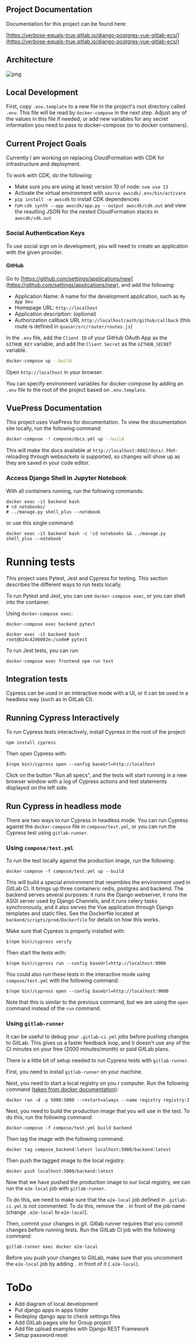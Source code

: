## Project Documentation

Documentation for this project can be found here:

[https://verbose-equals-true.gitlab.io/django-postgres-vue-gitlab-ecs/](https://verbose-equals-true.gitlab.io/django-postgres-vue-gitlab-ecs/)

## Architecture

![png](/architecture.png)

## Local Development

First, copy `.env.template` to a new file in the project's root directory called `.env`. This file will be read by `docker-compose` in the next step. Adjust any of the values in this file if needed, or add new variables for any secret information you need to pass to docker-compose (or to docker containers).

## Current Project Goals

Currently I am working on replacing CloudFormation with CDK for infrastructure and deployment.

To work with CDK, do the following:

- Make sure you are using at least version 10 of node: `nvm use 13`
- Activate the virtual environment with `source awscdk/.env/bin/activate`
- `pip install -e awscdk` to install CDK dependencies
- run `cdk synth --app awscdk/app.py --output awscdk/cdk.out` and view the resulting JSON for the nested CloudFormation stacks in `awscdk/cdk.out`

### Social Authentication Keys

To use social sign on in development, you will need to create an application with the given provider.

#### GitHub

Go to [https://github.com/settings/applications/new](https://github.com/settings/applications/new), and add the following:

- Application Name: A name for the development application, such as `My App Dev`
- Homepage URL: `http://localhost`
- Application description: (optional)
- Authorization callback URL `http://localhost/auth/github/callback` (this route is defined in `quasar/src/router/routes.js`)

In the `.env` file, add the `Client ID` of your GitHub OAuth App as the `GITHUB_KEY` variable, and add the `Client Secret` as the `GITHUB_SECRET` variable.

```sh
docker-compose up --build
```

Open `http://localhost` in your browser.

You can specify environment variables for docker-compose by adding an `.env` file to the root of the project based on `.env.template`.

## VuePress Documentation

This project uses VuePress for documentation. To view the documentation site locally, run the following command:

```bash
docker-compose -f compose/docs.yml up --build
```

This will make the docs available at `http://localhost:8082/docs/`. Hot-reloading through websockets is supported, so changes will show up as they are saved in your code editor.

### Access Django Shell in Jupyter Notebook

With all containers running, run the following commands:

```
docker exec -it backend bash
# cd notebooks/
# ../manage.py shell_plus --notebook
```

or use this single command:

```
docker exec -it backend bash -c 'cd notebooks && ../manage.py shell_plus --notebook'
```

# Running tests

This project uses Pytest, Jest and Cypress for testing. This section describes the different ways to run tests locally.

To run Pytest and Jest, you can use `docker-compose exec`, or you can shell into the container.

Using `docker-compose exec`:

```
docker-compose exec backend pytest
```

```
docker exec -it backend bash
root@b24c4206002e:/code# pytest
```

To run Jest tests, you can run:

```
docker-compose exec frontend npm run test
```

## Integration tests

Cypress can be used in an interactive mode with a UI, or it can be used in a headless way (such as in GitLab CI).

## Running Cypress Interactively

To run Cypress tests interactively, install Cypress in the root of the project:

```
npm install cypress
```

Then open Cypress with:

```
$(npm bin)/cypress open --config baseUrl=http://localhost
```

Click on the button "Run all specs", and the tests will start running in a new browser window with a log of Cypress actions and test statements displayed on the left side.

## Run Cypress in headless mode

There are two ways to run Cypress in headless mode. You can run Cypress against the `docker-compose` file in `compose/test.yml`, or you can run the Cypress test using `gitlab-runner`.

### Using `compose/test.yml`

To run the test locally against the production image, run the following:

```
docker-compose -f compose/test.yml up --build
```

This will build a special environment that resembles the environment used in GitLab CI. It brings up three containers: redis, postgres and backend. The backend serves several purposes: it runs the Django webserver, it runs the ASGI server used by Django Channels, and it runs celery tasks synchronously, and it also serves the Vue application through Django templates and static files. See the Dockerfile located at `backend/scripts/prod/Dockerfile` for details on how this works.

Make sure that Cypress is properly installed with:

```
$(npm bin)/cypress verify
```

Then start the tests with:

```
$(npm bin)/cypress run --config baseUrl=http://localhost:9000
```

You could also run these tests in the interactive mode using `compose/test.yml` with the following command:

```
$(npm bin)/cypress open --config baseUrl=http://localhost:9000
```

Note that this is similar to the previous command, but we are using the `open` command instead of the `run` command.

### Using `gitlab-runner`

It can be useful to debug your `.gitlab-ci.yml` jobs before pushing changes to GitLab. This gives us a faster feedback loop, and it doesn't use any of the CI minutes on your free (2000 minutes/month) or paid GitLab plans.

There is a little bit of setup needed to run Cypress tests with `gitlab-runner`.

First, you need to install `gitlab-runner` on your machine.

Next, you need to start a local registry on you r computer. Run the following command ([taken from docker documentation](https://docs.docker.com/registry/deploying/)):

```
docker run -d -p 5000:5000 --restart=always --name registry registry:2
```

Next, you need to build the production image that you will use in the test. To do this, run the following command:

```
docker-compose -f compose/test.yml build backend
```

Then tag the image with the following command:

```
docker tag compose_backend:latest localhost:5000/backend:latest
```

Then push the tagged image to the local registry:

```
docker push localhost:5000/backend:latest
```

Now that we have pushed the production image to our local registry, we can run the `e2e-local` job with `gitlab-runner`.

To do this, we need to make sure that the `e2e-local` job defined in `.gitlab-ci.yml` is not commented. To do this, remove the `.` in front of the job name (change `.e2e-local` to `e2e-local`).

Then, commit your changes in git. Gitlab runner requires that you commit changes before running tests. Run the GitLab CI job with the following command:

```
gitlab-runner exec docker e2e-local
```

Before you push your changes to GitLab, make sure that you uncomment the `e2e-local` job by adding `.` in front of it (`.e2e-local`).

# ToDo

- Add diagram of local development
- Put django apps in apps folder
- Redeploy django app to check settings files
- Add GitLab pages site for Group project
- Add file upload examples with Django REST Framework
- Setup password reset
